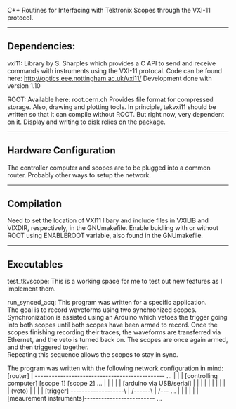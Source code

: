 C++ Routines for Interfacing with Tektronix Scopes through the VXI-11 protocol.

-------------
Dependencies:
-------------

vxi11: 
  Library by S. Sharples which provides a C API to send and receive commands with instruments using the VXI-11 protocal. 
  Code can be found here: http://optics.eee.nottingham.ac.uk/vxi11/
  Development done with version 1.10

ROOT:
  Available here: root.cern.ch
  Provides file format for compressed storage.
  Also, drawing and plotting tools.
  In principle, tekvxi11 should be written so that it can compile without ROOT. 
  But right now, very dependent on it.  Display and writing to disk relies on the package.

-----------------------
Hardware Configuration
-----------------------

The controller computer and scopes are to be plugged into a common router.
Probably other ways to setup the network.

-------------
Compilation
-------------

Need to set the location of VXI11 libary and include files in VXILIB and VIXDIR, respectively, in the GNUmakefile.
Enable buidling with or without ROOT using ENABLEROOT variable, also found in the GNUmakefile.

-------------
Executables
-------------

test_tkvscope:
This is a working space for me to test out new features as I implement them.

run_synced_acq:
This program was written for a specific application.  
The goal is to record waveforms using two synchronized scopes.  
Synchronization is assisted using an Arduino which vetoes the trigger going into both scopes until both scopes have been armed to record.
Once the scopes finishing recording their traces, the waveforms are transferred via Ethernet, and the veto is turned back on.
The scopes are once again armed, and then triggered together.  
Repeating this sequence allows the scopes to stay in sync.

The program was written with the following network configuration in mind:
         [router]
	     |
  ---------------------------------------------- ...
  |                          |         |
[controlling computer]    [scope 1]  [scope 2]   ...
  |                         |   |      |   |
[arduino via USB/serial]    |   |      |   |
  |                         |   |      |   |
  | (veto)                  |   |      |   |
[trigger]  -------------------\ | /------\ | /--- ...
  |                             |          |
  |                             |          |
[meaurement instruments]------------------------- ...

